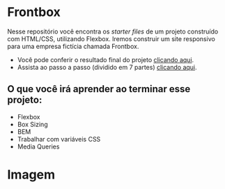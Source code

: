 # Frontbox

Nesse repositório você encontra os *starter files* de um projeto construído com HTML/CSS, utilizando Flexbox. Iremos construir um site responsivo para uma empresa fictícia chamada Frontbox.

- Você pode conferir o resultado final do projeto [clicando aqui](https://frontbox.surge.sh/).
- Assista ao passo a passo (dividido em 7 partes) [clicando aqui](https://www.youtube.com/playlist?list=PL28O_hEAqjAsDpyOY09Ju_KJcHegksekf).

## O que você irá aprender ao terminar esse projeto:

- Flexbox
- Box Sizing
- BEM
- Trabalhar com variáveis CSS
- Media Queries

# Imagem
<a href="layout.png" alt="Logo">
